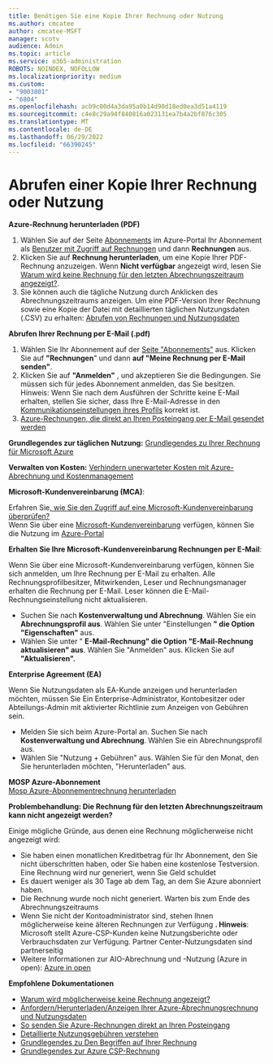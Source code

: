 ```yaml
---
title: Benötigen Sie eine Kopie Ihrer Rechnung oder Nutzung
ms.author: cmcatee
author: cmcatee-MSFT
manager: scotv
audience: Admin
ms.topic: article
ms.service: o365-administration
ROBOTS: NOINDEX, NOFOLLOW
ms.localizationpriority: medium
ms.custom:
- "9003801"
- "6804"
ms.openlocfilehash: acb9c00d4a3da95a0b14d90d18ed0ea3d51a4119
ms.sourcegitcommit: c4e8c29a94f840816a023131ea7b4a2bf876c305
ms.translationtype: MT
ms.contentlocale: de-DE
ms.lasthandoff: 06/29/2022
ms.locfileid: "66390245"
---
```

# <a name="get-a-copy-of-your-bill-or-usage"></a>Abrufen einer Kopie Ihrer Rechnung oder Nutzung

**Azure-Rechnung herunterladen (PDF)**

1. Wählen Sie auf der Seite [Abonnements](https://portal.azure.com/#blade/Microsoft_Azure_Billing/SubscriptionsBlade) im Azure-Portal Ihr Abonnement als [Benutzer mit Zugriff auf Rechnungen](https://docs.microsoft.com/azure/cost-management-billing/manage/manage-billing-access?WT.mc_id=Portal-Microsoft_Azure_Support) und dann **Rechnungen** aus.
2. Klicken Sie auf **Rechnung herunterladen**, um eine Kopie Ihrer PDF-Rechnung anzuzeigen. Wenn **Nicht verfügbar** angezeigt wird, lesen Sie [Warum wird keine Rechnung für den letzten Abrechnungszeitraum angezeigt?](https://docs.microsoft.com/azure/cost-management-billing/manage/download-azure-invoice-daily-usage-date?WT.mc_id=Portal-Microsoft_Azure_Support#noinvoice).
3. Sie können auch die tägliche Nutzung durch Anklicken des Abrechnungszeitraums anzeigen. Um eine PDF-Version Ihrer Rechnung sowie eine Kopie der Datei mit detaillierten täglichen Nutzungsdaten (.CSV) zu erhalten: [Abrufen von Rechnungen und Nutzungsdaten](https://docs.microsoft.com/azure/cost-management-billing/manage/download-azure-invoice-daily-usage-date?WT.mc_id=Portal-Microsoft_Azure_Support)

**Abrufen Ihrer Rechnung per E-Mail (.pdf)**

1. Wählen Sie Ihr Abonnement auf der [Seite "Abonnements"](https://ms.portal.azure.com/#blade/Microsoft_Azure_Billing/SubscriptionsBlade) aus. Klicken Sie auf **"Rechnungen**" und dann **auf "Meine Rechnung per E-Mail senden"**.
2. Klicken Sie auf **"Anmelden"** , und akzeptieren Sie die Bedingungen. Sie müssen sich für jedes Abonnement anmelden, das Sie besitzen. Hinweis: Wenn Sie nach dem Ausführen der Schritte keine E-Mail erhalten, stellen Sie sicher, dass Ihre E-Mail-Adresse in den [Kommunikationseinstellungen ihres Profils](https://account.windowsazure.com/profile) korrekt ist.
3. [Azure-Rechnungen, die direkt an Ihren Posteingang per E-Mail gesendet werden](https://azure.microsoft.com/blog/azure-email-invoices/)

**Grundlegendes zur täglichen Nutzung:** 
 [Grundlegendes zu Ihrer Rechnung für Microsoft Azure](https://docs.microsoft.com/azure/cost-management-billing/understand/review-individual-bill?WT.mc_id=Portal-Microsoft_Azure_Support)  

**Verwalten von Kosten:** [Verhindern unerwarteter Kosten mit Azure-Abrechnung und Kostenmanagement](https://docs.microsoft.com/azure/cost-management-billing/manage/getting-started?WT.mc_id=Portal-Microsoft_Azure_Support)  

**Microsoft-Kundenvereinbarung (MCA)**:

Erfahren Sie[, wie Sie den Zugriff auf eine Microsoft-Kundenvereinbarung überprüfen?](https://docs.microsoft.com/azure/cost-management-billing/manage/download-azure-invoice-daily-usage-date?WT.mc_id=Portal-Microsoft_Azure_Support#check-access-to-a-microsoft-customer-agreement)  
Wenn Sie über eine [Microsoft-Kundenvereinbarung](https://docs.microsoft.com/azure/cost-management-billing/manage/download-azure-invoice-daily-usage-date?WT.mc_id=Portal-Microsoft_Azure_Support#check-access-to-a-microsoft-customer-agreement) verfügen, können Sie die Nutzung im [Azure-Portal](https://portal.azure.com/)

**Erhalten Sie Ihre Microsoft-Kundenvereinbarung Rechnungen per E-Mail**:

Wenn Sie über eine Microsoft-Kundenvereinbarung verfügen, können Sie sich anmelden, um Ihre Rechnung per E-Mail zu erhalten. Alle Rechnungsprofilbesitzer, Mitwirkenden, Leser und Rechnungsmanager erhalten die Rechnung per E-Mail. Leser können die E-Mail-Rechnungseinstellung nicht aktualisieren.

- Suchen Sie nach **Kostenverwaltung und Abrechnung**. Wählen Sie ein **Abrechnungsprofil aus**. Wählen Sie unter "Einstellungen **" die Option "Eigenschaften"** aus.
- Wählen Sie unter " **E-Mail-Rechnung" die Option "E-Mail-Rechnung aktualisieren" aus**. Wählen Sie "Anmelden" aus. Klicken Sie auf **"Aktualisieren".**

**Enterprise Agreement (EA)**

Wenn Sie Nutzungsdaten als EA-Kunde anzeigen und herunterladen möchten, müssen Sie Ein Enterprise-Administrator, Kontobesitzer oder Abteilungs-Admin mit aktivierter Richtlinie zum Anzeigen von Gebühren sein.

- Melden Sie sich beim Azure-Portal an. Suchen Sie nach **Kostenverwaltung und Abrechnung**. Wählen Sie ein Abrechnungsprofil aus.
- Wählen Sie "Nutzung + Gebühren" aus. Wählen Sie für den Monat, den Sie herunterladen möchten, "Herunterladen" aus.

**MOSP Azure-Abonnement**  
[Mosp Azure-Abonnementrechnung herunterladen](https://docs.microsoft.com/azure/cost-management-billing/understand/download-azure-invoice?WT.mc_id=Portal-Microsoft_Azure_Support#download-your-mosp-azure-subscription-invoice)

**Problembehandlung: Die Rechnung für den letzten Abrechnungszeitraum kann nicht angezeigt werden?**

Einige mögliche Gründe, aus denen eine Rechnung möglicherweise nicht angezeigt wird:

- Sie haben einen monatlichen Kreditbetrag für Ihr Abonnement, den Sie nicht überschritten haben, oder Sie haben eine kostenlose Testversion. Eine Rechnung wird nur generiert, wenn Sie Geld schuldet
- Es dauert weniger als 30 Tage ab dem Tag, an dem Sie Azure abonniert haben.
- Die Rechnung wurde noch nicht generiert. Warten bis zum Ende des Abrechnungszeitraums
- Wenn Sie nicht der Kontoadministrator sind, stehen Ihnen möglicherweise keine älteren Rechnungen zur Verfügung **. Hinweis**: Microsoft stellt Azure-CSP-Kunden keine Nutzungsberichte oder Verbrauchsdaten zur Verfügung. Partner Center-Nutzungsdaten sind partnerseitig
- Weitere Informationen zur AIO-Abrechnung und -Nutzung (Azure in open): [Azure in open](https://azure.microsoft.com/offers/ms-azr-0111p/)

**Empfohlene Dokumentationen**

- [Warum wird möglicherweise keine Rechnung angezeigt?](https://docs.microsoft.com/azure/cost-management-billing/understand/download-azure-invoice?WT.mc_id=Portal-Microsoft_Azure_Support#noinvoice)
- [Anfordern/Herunterladen/Anzeigen Ihrer Azure-Abrechnungsrechnung und Nutzungsdaten](https://docs.microsoft.com/azure/cost-management-billing/manage/download-azure-invoice-daily-usage-date?WT.mc_id=Portal-Microsoft_Azure_Support)
- [So senden Sie Azure-Rechnungen direkt an Ihren Posteingang](https://docs.microsoft.com/azure/cost-management-billing/manage/download-azure-invoice-daily-usage-date?WT.mc_id=Portal-Microsoft_Azure_Support)
- [Detaillierte Nutzungsgebühren verstehen](https://docs.microsoft.com/azure/cost-management-billing/understand/review-individual-bill?WT.mc_id=Portal-Microsoft_Azure_Support#csv)
- [Grundlegendes zu Den Begriffen auf Ihrer Rechnung](https://docs.microsoft.com/azure/cost-management-billing/understand/understand-invoice?WT.mc_id=Portal-Microsoft_Azure_Support)
- [Grundlegendes zur Azure CSP-Rechnung](https://docs.microsoft.com/partner-center/azure-plan-lp?WT.mc_id=Portal-Microsoft_Azure_Support)
